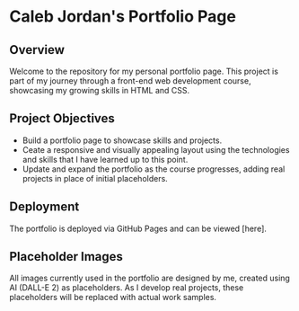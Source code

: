 # Caleb Jordan's Portfolio Page

## Overview
Welcome to the repository for my personal portfolio page. This project is part of my journey through a front-end web development course, showcasing my growing skills in HTML and CSS. 

## Project Objectives
- Build a portfolio page to showcase skills and projects.
-  Ceate a responsive and visually appealing layout using the technologies and skills that I have learned up to this point.
- Update and expand the portfolio as the course progresses, adding real projects in place of initial placeholders.

## Deployment
The portfolio is deployed via GitHub Pages and can be viewed [here].

## Placeholder Images
All images currently used in the portfolio are designed by me, created using AI (DALL-E 2) as placeholders. As I develop real projects, these placeholders will be replaced with actual work samples.

